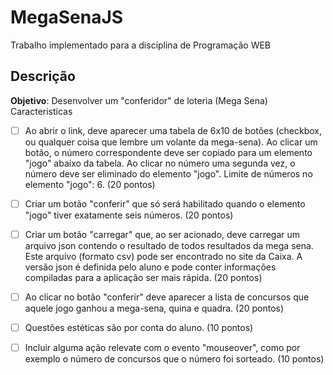 # MegaSenaJS
Trabalho implementado para a disciplina de Programação WEB

## Descrição

**Objetivo**: Desenvolver um "conferidor" de loteria (Mega Sena)
Caracteristicas

- [ ] Ao abrir o link, deve aparecer uma tabela de 6x10 de botões (checkbox, ou qualquer coisa que lembre um volante da mega-sena). Ao clicar um botão, o número correspondente deve ser copiado para um elemento "jogo" abaixo da tabela. Ao clicar no número uma segunda vez, o número deve ser eliminado do elemento "jogo". Limite de números no elemento "jogo": 6. (20 pontos)

- [ ] Criar um botão "conferir" que só será habilitado quando o elemento "jogo" tiver exatamente seis números. (20 pontos)

- [ ] Criar um botão "carregar" que, ao ser acionado, deve carregar um arquivo json contendo o resultado de todos resultados da mega sena. Este arquivo (formato csv) pode ser encontrado no site da Caixa. A versão json é definida pelo aluno e pode conter informações compiladas para a aplicação ser mais rápida. (20 pontos)

- [ ] Ao clicar no botão "conferir" deve aparecer a lista de concursos que aquele jogo ganhou a mega-sena, quina e quadra. (20 pontos)

- [ ] Questões estéticas são por conta do aluno. (10 pontos)

- [ ] Incluir alguma ação relevate com o evento "mouseover", como por exemplo o número de concursos que o número foi sorteado. (10 pontos)